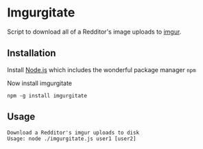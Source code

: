 Imgurgitate
=========

Script to download all of a Redditor's image uploads to [imgur](http://imgur.com).

Installation
----------

Install [Node.js](http://nodejs.org/) which includes the wonderful package manager `npm`

Now install imgurgitate

    npm -g install imgurgitate

Usage
----

    Download a Redditor's imgur uploads to disk
    Usage: node ./imgurgitate.js user1 [user2]

